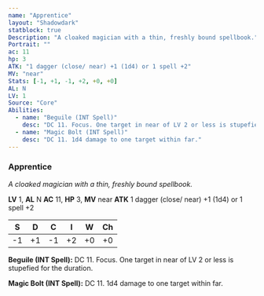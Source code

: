 ```yaml
---
name: "Apprentice"
layout: "Shadowdark"
statblock: true
Description: "A cloaked magician with a thin, freshly bound spellbook."
Portrait: ""
ac: 11
hp: 3
ATK: "1 dagger (close/ near) +1 (1d4) or 1 spell +2"
MV: "near"
Stats: [-1, +1, -1, +2, +0, +0]
AL: N
LV: 1
Source: "Core"
Abilities:
  - name: "Beguile (INT Spell)"
    desc: "DC 11. Focus. One target in near of LV 2 or less is stupefied for the duration."
  - name: "Magic Bolt (INT Spell)"
    desc: "DC 11. 1d4 damage to one target within far."
---
```


### Apprentice

_A cloaked magician with a thin, freshly bound spellbook._

**LV** 1, **AL** N
**AC** 11, **HP** 3, **MV** near
**ATK** 1 dagger (close/ near) +1 (1d4) or 1 spell +2

|  S  |  D  |  C  |  I  |  W  |  Ch  |
|:---:|:---:|:---:|:---:|:---:|:----:|
| -1 | +1 | -1 | +2 | +0 | +0 |

**Beguile (INT Spell):** DC 11. Focus. One target in near of LV 2 or less is stupefied for the duration.

**Magic Bolt (INT Spell):** DC 11. 1d4 damage to one target within far.

